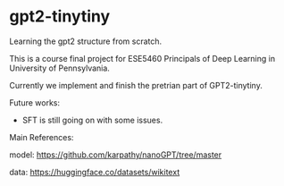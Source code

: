 # gpt2-tinytiny
Learning the gpt2 structure from scratch.

This is a course final project for ESE5460 Principals of Deep Learning in University of Pennsylvania.

Currently we implement and finish the pretrian part of GPT2-tinytiny.

Future works:
- SFT is still going on with some issues.

Main References: 

model: https://github.com/karpathy/nanoGPT/tree/master

data: https://huggingface.co/datasets/wikitext